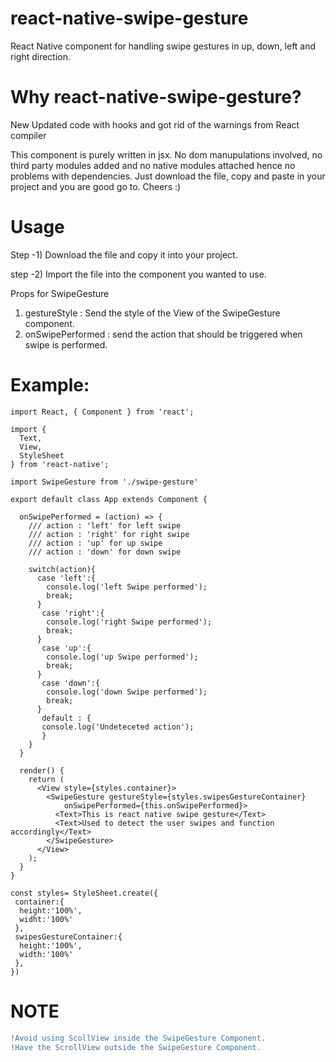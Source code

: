 # react-native-swipe-gesture

React Native component for handling swipe gestures in up, down, left and right direction.

# Why react-native-swipe-gesture?
New Updated code with hooks and got rid of the warnings from React compiler 

This component is purely written in jsx. No dom manupulations involved, no third party modules added and no native modules attached hence no problems with dependencies. Just download the file, copy and paste in your project and you are good go to. Cheers :)

# Usage

Step -1) Download the file and copy it into your project.

step -2) Import the file into the component you wanted to use.

 
Props for SwipeGesture
1) gestureStyle : Send the style of the View of the SwipeGesture component.
2) onSwipePerformed : send the action that should be triggered when swipe is performed.

# Example:
```
import React, { Component } from 'react';

import {
  Text,
  View, 
  StyleSheet
} from 'react-native';

import SwipeGesture from './swipe-gesture'

export default class App extends Component {

  onSwipePerformed = (action) => {
    /// action : 'left' for left swipe
    /// action : 'right' for right swipe
    /// action : 'up' for up swipe
    /// action : 'down' for down swipe
    
    switch(action){
      case 'left':{
        console.log('left Swipe performed');
        break;
      }
       case 'right':{
        console.log('right Swipe performed');
        break;
      }
       case 'up':{
        console.log('up Swipe performed');
        break;
      }
       case 'down':{
        console.log('down Swipe performed');
        break;
      }
       default : {
       console.log('Undeteceted action');
       }
    }
  }

  render() {
    return (
      <View style={styles.container}>
        <SwipeGesture gestureStyle={styles.swipesGestureContainer} 
            onSwipePerformed={this.onSwipePerformed}>
          <Text>This is react native swipe gesture</Text>
          <Text>Used to detect the user swipes and function accordingly</Text>
        </SwipeGesture>
      </View>
    );
  }
}

const styles= StyleSheet.create({
 container:{
  height:'100%',
  widht:'100%'
 },
 swipesGestureContainer:{
  height:'100%',
  width:'100%'
 },
})

```

# NOTE 
```diff
!Avoid using ScollView inside the SwipeGesture Component. 
!Have the ScrollView outside the SwipeGesture Component.

```



